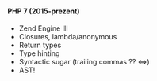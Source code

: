 #### PHP 7 (2015-prezent)
  * Zend Engine III
  * Closures, lambda/anonymous
  * Return types
  * Type hinting
  * Syntactic sugar (trailing commas ?? <=>)
  * AST!
